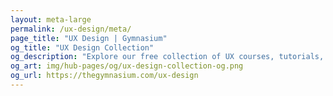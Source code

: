 ```yaml
---
layout: meta-large
permalink: /ux-design/meta/
page_title: "UX Design | Gymnasium"
og_title: "UX Design Collection"
og_description: "Explore our free collection of UX courses, tutorials, webinars, articles, and jobs."
og_art: img/hub-pages/og/ux-design-collection-og.png
og_url: https://thegymnasium.com/ux-design
---
```

